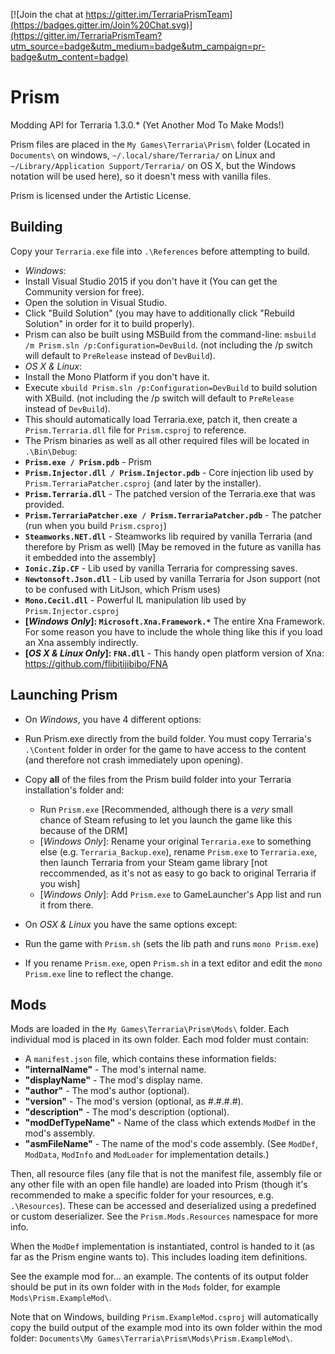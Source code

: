 [![Join the chat at https://gitter.im/TerrariaPrismTeam](https://badges.gitter.im/Join%20Chat.svg)](https://gitter.im/TerrariaPrismTeam?utm_source=badge&utm_medium=badge&utm_campaign=pr-badge&utm_content=badge)

# Prism
Modding API for Terraria 1.3.0.* (Yet Another Mod To Make Mods!)

Prism files are placed in the ```My Games\Terraria\Prism\``` folder (Located in `Documents\` on windows, `~/.local/share/Terraria/` on Linux and `~/Library/Application Support/Terraria/` on OS X,
but the Windows notation will be used here), so it doesn't mess with vanilla files.

Prism is licensed under the Artistic License.

## Building
Copy your `Terraria.exe` file into `.\References` before attempting to build.
* _Windows_:
 * Install Visual Studio 2015 if you don't have it (You can get the Community version for free).
 * Open the solution in Visual Studio.
 * Click "Build Solution" (you may have to additionally click "Rebuild Solution" in order for it to build properly).
 * Prism can also be built using MSBuild from the command-line: ```msbuild /m Prism.sln /p:Configuration=DevBuild```. (not including the /p switch will default to `PreRelease` instead of `DevBuild`).
* _OS X & Linux_:
 * Install the Mono Platform if you don't have it.
 * Execute ```xbuild Prism.sln /p:Configuration=DevBuild``` to build solution with XBuild. (not including the /p switch will default to `PreRelease` instead of `DevBuild`).
* This should automatically load Terraria.exe, patch it, then create a `Prism.Terraria.dll` file for `Prism.csproj` to reference.
* The Prism binaries as well as all other required files will be located in `.\Bin\Debug`:
 * **`Prism.exe / Prism.pdb`** - Prism
 * **`Prism.Injector.dll / Prism.Injector.pdb`** - Core injection lib used by `Prism.TerrariaPatcher.csproj` (and later by the installer).
 * **`Prism.Terraria.dll`** - The patched version of the Terraria.exe that was provided.
 * **`Prism.TerrariaPatcher.exe / Prism.TerrariaPatcher.pdb`** - The patcher (run when you build `Prism.csproj`)
 * **`Steamworks.NET.dll`** - Steamworks lib required by vanilla Terraria (and therefore by Prism as well) [May be removed in the future as vanilla has it embedded into the assembly]
 * **`Ionic.Zip.CF`** - Lib used by vanilla Terraria for compressing saves.
 * **`Newtonsoft.Json.dll`** - Lib used by vanilla Terraria for Json support (not to be confused with LitJson, which Prism uses)
 * **`Mono.Cecil.dll`** - Powerful IL manipulation lib used by `Prism.Injector.csproj`
 * **[_Windows Only_]: `Microsoft.Xna.Framework.*`** The entire Xna Framework. For some reason you have to include the whole thing like this if you load an Xna assembly indirectly.
 * **[_OS X & Linux Only_]: `FNA.dll`** - This handy open platform version of Xna: https://github.com/flibitijibibo/FNA

## Launching Prism
* On _Windows_, you have 4 different options:
 * Run Prism.exe directly from the build folder. You must copy Terraria's `.\Content` folder in order for the game to have access to the content (and therefore not crash immediately upon opening).
 * Copy **all** of the files from the Prism build folder into your Terraria installation's folder and: 
   * Run `Prism.exe` [Recommended, although there is a _very_ small chance of Steam refusing to let you launch the game like this because of the DRM]
    * [_Windows Only_]: Rename your original `Terraria.exe` to something else (e.g. `Terraria_Backup.exe`), rename `Prism.exe` to `Terraria.exe`, then launch Terraria from your Steam game library [not reccommended, as it's not as easy to go back to original Terraria if you wish]
    * [_Windows Only_]: Add `Prism.exe` to GameLauncher's App list and run it from there.

* On _OSX & Linux_ you have the same options except:
 * Run the game with `Prism.sh` (sets the lib path and runs `mono Prism.exe`)
 * If you rename `Prism.exe`, open `Prism.sh` in a text editor and edit the `mono Prism.exe` line to reflect the change.

## Mods
Mods are loaded in the ```My Games\Terraria\Prism\Mods\``` folder. Each individual mod is placed in its own folder.
Each mod folder must contain:
* A ```manifest.json``` file, which contains these information fields: 
 * **"internalName"** - The mod's internal name.
 * **"displayName"** - The mod's display name.
 * **"author"** - The mod's author (optional).
 * **"version"** - The mod's version (optional, as #.#.#.#).
 * **"description"** - The mod's description (optional).
 * **"modDefTypeName"** - Name of the class which extends ```ModDef``` in the mod's assembly.
 * **"asmFileName"** - The name of the mod's code assembly. (See ```ModDef```, ```ModData```, ```ModInfo``` and ```ModLoader``` for implementation details.)

Then, all resource files (any file that is not the manifest file, assembly file or any other file with an open file handle) are loaded into Prism (though it's recommended to make a specific folder for your resources, e.g. `.\Resources`). 
These can be accessed and deserialized using a predefined or custom deserializer. 
See the ```Prism.Mods.Resources``` namespace for more info.

When the ```ModDef``` implementation is instantiated, control is handed to it (as far as the Prism engine wants to). This includes loading item definitions.

See the example mod for... an example. The contents of its output folder should be put in its own folder with in the `Mods` folder, for example ```Mods\Prism.ExampleMod\```. 

Note that on Windows, building `Prism.ExampleMod.csproj` will automatically copy the build output of the example mod into its own folder within the mod folder: ```Documents\My Games\Terraria\Prism\Mods\Prism.ExampleMod\```.
